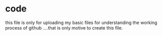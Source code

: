 # code
this file is only for uploading my basic files for understanding the working process of github ....that is only motive to create this file.

